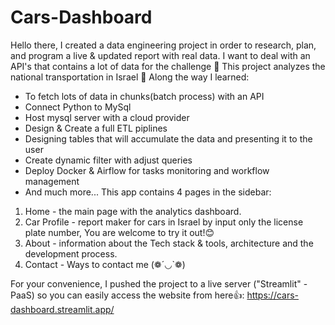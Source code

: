 # Cars-Dashboard
Hello there, 
I created a data engineering project in order to research, plan, and program
a live & updated report with real data.
I want to deal with an API's that contains a lot of data for the challenge 💪
This project analyzes the national transportation in Israel 🚗
Along the way I learned:
- To fetch lots of data in chunks(batch process) with an API 
- Connect Python to MySql
- Host mysql server with a cloud provider
- Design & Create a full ETL piplines
- Designing tables that will accumulate the data and presenting it to the user
- Create dynamic filter with adjust queries
- Deploy Docker & Airflow for tasks monitoring and workflow management
- And much more...
This app contains 4 pages in the sidebar:
1. Home - the main page with the analytics dashboard.
2. Car Profile - report maker for cars in Israel by input only the license plate number, You are welcome to try it out!😊
3. About - information about the Tech stack & tools, architecture and the development process.
4. Contact - Ways to contact me (❁´◡`❁)

For your convenience, I pushed the project to a live server ("Streamlit" - PaaS) 
so you can easily access the website from here👍:
https://cars-dashboard.streamlit.app/

